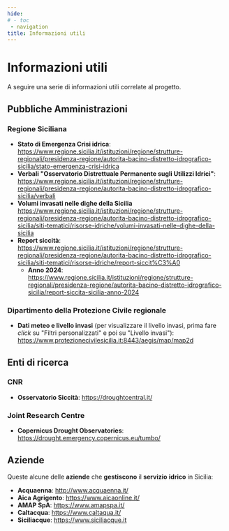 ```yaml
---
hide:
# - toc
 - navigation
title: Informazioni utili
---
```


# Informazioni utili

A seguire una serie di informazioni utili correlate al progetto.

## Pubbliche Amministrazioni

### Regione Siciliana

  - **Stato di Emergenza Crisi idrica**: <https://www.regione.sicilia.it/istituzioni/regione/strutture-regionali/presidenza-regione/autorita-bacino-distretto-idrografico-sicilia/stato-emergenza-crisi-idrica>
  - **Verbali "Osservatorio Distrettuale Permanente sugli Utilizzi Idrici"**: <https://www.regione.sicilia.it/istituzioni/regione/strutture-regionali/presidenza-regione/autorita-bacino-distretto-idrografico-sicilia/verbali>
  - **Volumi invasati nelle dighe della Sicilia** <https://www.regione.sicilia.it/istituzioni/regione/strutture-regionali/presidenza-regione/autorita-bacino-distretto-idrografico-sicilia/siti-tematici/risorse-idriche/volumi-invasati-nelle-dighe-della-sicilia>
  - **Report siccità**: <https://www.regione.sicilia.it/istituzioni/regione/strutture-regionali/presidenza-regione/autorita-bacino-distretto-idrografico-sicilia/siti-tematici/risorse-idriche/report-siccit%C3%A0>
    - **Anno 2024**: <https://www.regione.sicilia.it/istituzioni/regione/strutture-regionali/presidenza-regione/autorita-bacino-distretto-idrografico-sicilia/report-siccita-sicilia-anno-2024>

### Dipartimento della Protezione Civile regionale

- **Dati meteo e livello invasi** (per visualizzare il livello invasi, prima fare *click* su "Filtri personalizzati" e poi su "Livello invasi"): <https://www.protezionecivilesicilia.it:8443/aegis/map/map2d>

## Enti di ricerca

### CNR

- **Osservatorio Siccità**: <https://droughtcentral.it/>

### Joint Research Centre

- **Copernicus Drought Observatories**: <https://drought.emergency.copernicus.eu/tumbo/>

## Aziende

Queste alcune delle **aziende** che **gestiscono** il **servizio** **idrico** in Sicilia:

- **Acquaenna**: <http://www.acquaenna.it/>
- **Aica Agrigento**: <https://www.aicaonline.it/>
- **AMAP SpA**: <https://www.amapspa.it/>
- **Caltacqua**: <https://www.caltaqua.it/>
- **Siciliacque**: <https://www.siciliacque.it>
